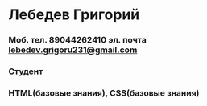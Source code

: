 # Лебедев Григорий
### Моб. тел. 89044262410 эл. почта lebedev.grigoru231@gmail.com
### Студент
### HTML(базовые знания), CSS(базовые знания)